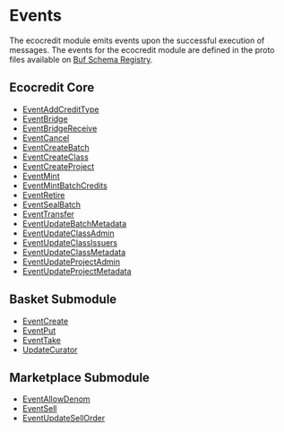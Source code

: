 # Events

The ecocredit module emits events upon the successful execution of messages. The events for the ecocredit module are defined in the proto files available on [Buf Schema Registry](https://buf.build/regen/regen-ledger).

## Ecocredit Core

<!-- listed alphabetically -->

- [EventAddCreditType](https://buf.build/regen/regen-ledger/docs/main:regen.ecocredit.v1#regen.ecocredit.v1.EventAddCreditType)
- [EventBridge](https://buf.build/regen/regen-ledger/docs/main:regen.ecocredit.v1#regen.ecocredit.v1.EventBridge)
- [EventBridgeReceive](https://buf.build/regen/regen-ledger/docs/main:regen.ecocredit.v1#regen.ecocredit.v1.EventBridgeReceive)
- [EventCancel](https://buf.build/regen/regen-ledger/docs/main:regen.ecocredit.v1#regen.ecocredit.v1.EventCancel)
- [EventCreateBatch](https://buf.build/regen/regen-ledger/docs/main:regen.ecocredit.v1#regen.ecocredit.v1.EventCreateBatch)
- [EventCreateClass](https://buf.build/regen/regen-ledger/docs/main:regen.ecocredit.v1#regen.ecocredit.v1.EventCreateClass)
- [EventCreateProject](https://buf.build/regen/regen-ledger/docs/main:regen.ecocredit.v1#regen.ecocredit.v1.EventCreateProject)
- [EventMint](https://buf.build/regen/regen-ledger/docs/main:regen.ecocredit.v1#regen.ecocredit.v1.EventMint)
- [EventMintBatchCredits](https://buf.build/regen/regen-ledger/docs/main:regen.ecocredit.v1#regen.ecocredit.v1.EventMintBatchCredits)
- [EventRetire](https://buf.build/regen/regen-ledger/docs/main:regen.ecocredit.v1#regen.ecocredit.v1.EventRetire)
- [EventSealBatch](https://buf.build/regen/regen-ledger/docs/main:regen.ecocredit.v1#regen.ecocredit.v1.EventSealBatch)
- [EventTransfer](https://buf.build/regen/regen-ledger/docs/main:regen.ecocredit.v1#regen.ecocredit.v1.EventTransfer)
- [EventUpdateBatchMetadata](https://buf.build/regen/regen-ledger/docs/main:regen.ecocredit.v1#regen.ecocredit.v1.EventUpdateBatchMetadata)
- [EventUpdateClassAdmin](https://buf.build/regen/regen-ledger/docs/main:regen.ecocredit.v1#regen.ecocredit.v1.EventUpdateClassAdmin)
- [EventUpdateClassIssuers](https://buf.build/regen/regen-ledger/docs/main:regen.ecocredit.v1#regen.ecocredit.v1.EventUpdateClassIssuers)
- [EventUpdateClassMetadata](https://buf.build/regen/regen-ledger/docs/main:regen.ecocredit.v1#regen.ecocredit.v1.EventUpdateClassMetadata)
- [EventUpdateProjectAdmin](https://buf.build/regen/regen-ledger/docs/main:regen.ecocredit.v1#regen.ecocredit.v1.EventUpdateProjectAdmin)
- [EventUpdateProjectMetadata](https://buf.build/regen/regen-ledger/docs/main:regen.ecocredit.v1#regen.ecocredit.v1.EventUpdateProjectMetadata)

## Basket Submodule

<!-- listed alphabetically -->

- [EventCreate](https://buf.build/regen/regen-ledger/docs/main:regen.ecocredit.basket.v1#regen.ecocredit.basket.v1.EventCreate)
- [EventPut](https://buf.build/regen/regen-ledger/docs/main:regen.ecocredit.basket.v1#regen.ecocredit.basket.v1.EventPut)
- [EventTake](https://buf.build/regen/regen-ledger/docs/main:regen.ecocredit.basket.v1#regen.ecocredit.basket.v1.EventTake)
- [UpdateCurator](https://buf.build/regen/regen-ledger/docs/main:regen.ecocredit.basket.v1#regen.ecocredit.basket.v1.UpdateCurator)

## Marketplace Submodule

<!-- listed alphabetically -->

- [EventAllowDenom](https://buf.build/regen/regen-ledger/docs/main:regen.ecocredit.marketplace.v1#regen.ecocredit.marketplace.v1.EventAllowDenom)
- [EventSell](https://buf.build/regen/regen-ledger/docs/main:regen.ecocredit.marketplace.v1#regen.ecocredit.marketplace.v1.EventSell)
- [EventUpdateSellOrder](https://buf.build/regen/regen-ledger/docs/main:regen.ecocredit.marketplace.v1#regen.ecocredit.marketplace.v1.EventUpdateSellOrder)
